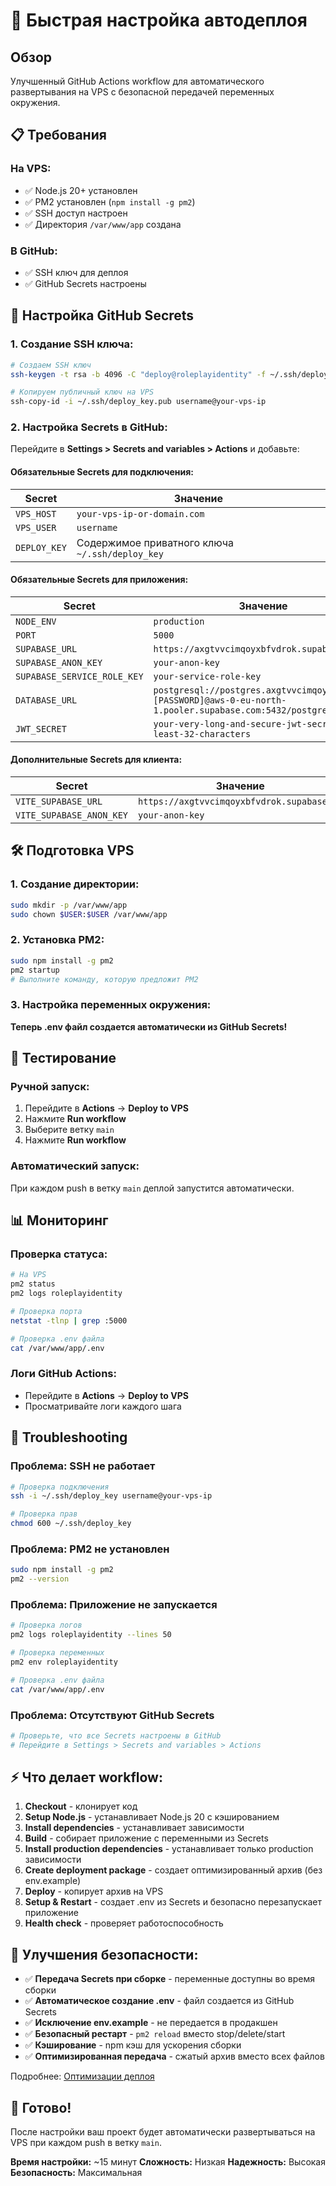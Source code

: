 # 🚀 Быстрая настройка автодеплоя

## Обзор

Улучшенный GitHub Actions workflow для автоматического развертывания на VPS с безопасной передачей переменных окружения.

## 📋 Требования

### На VPS:
- ✅ Node.js 20+ установлен
- ✅ PM2 установлен (`npm install -g pm2`)
- ✅ SSH доступ настроен
- ✅ Директория `/var/www/app` создана

### В GitHub:
- ✅ SSH ключ для деплоя
- ✅ GitHub Secrets настроены

## 🔑 Настройка GitHub Secrets

### 1. Создание SSH ключа:

```bash
# Создаем SSH ключ
ssh-keygen -t rsa -b 4096 -C "deploy@roleplayidentity" -f ~/.ssh/deploy_key

# Копируем публичный ключ на VPS
ssh-copy-id -i ~/.ssh/deploy_key.pub username@your-vps-ip
```

### 2. Настройка Secrets в GitHub:

Перейдите в **Settings > Secrets and variables > Actions** и добавьте:

#### **Обязательные Secrets для подключения:**
| Secret | Значение |
|--------|----------|
| `VPS_HOST` | `your-vps-ip-or-domain.com` |
| `VPS_USER` | `username` |
| `DEPLOY_KEY` | Содержимое приватного ключа `~/.ssh/deploy_key` |

#### **Обязательные Secrets для приложения:**
| Secret | Значение |
|--------|----------|
| `NODE_ENV` | `production` |
| `PORT` | `5000` |
| `SUPABASE_URL` | `https://axgtvvcimqoyxbfvdrok.supabase.co` |
| `SUPABASE_ANON_KEY` | `your-anon-key` |
| `SUPABASE_SERVICE_ROLE_KEY` | `your-service-role-key` |
| `DATABASE_URL` | `postgresql://postgres.axgtvvcimqoyxbfvdrok:[PASSWORD]@aws-0-eu-north-1.pooler.supabase.com:5432/postgres` |
| `JWT_SECRET` | `your-very-long-and-secure-jwt-secret-at-least-32-characters` |

#### **Дополнительные Secrets для клиента:**
| Secret | Значение |
|--------|----------|
| `VITE_SUPABASE_URL` | `https://axgtvvcimqoyxbfvdrok.supabase.co` |
| `VITE_SUPABASE_ANON_KEY` | `your-anon-key` |

## 🛠️ Подготовка VPS

### 1. Создание директории:

```bash
sudo mkdir -p /var/www/app
sudo chown $USER:$USER /var/www/app
```

### 2. Установка PM2:

```bash
sudo npm install -g pm2
pm2 startup
# Выполните команду, которую предложит PM2
```

### 3. Настройка переменных окружения:

**Теперь .env файл создается автоматически из GitHub Secrets!**

## 🔄 Тестирование

### Ручной запуск:
1. Перейдите в **Actions** → **Deploy to VPS**
2. Нажмите **Run workflow**
3. Выберите ветку `main`
4. Нажмите **Run workflow**

### Автоматический запуск:
При каждом push в ветку `main` деплой запустится автоматически.

## 📊 Мониторинг

### Проверка статуса:
```bash
# На VPS
pm2 status
pm2 logs roleplayidentity

# Проверка порта
netstat -tlnp | grep :5000

# Проверка .env файла
cat /var/www/app/.env
```

### Логи GitHub Actions:
- Перейдите в **Actions** → **Deploy to VPS**
- Просматривайте логи каждого шага

## 🚨 Troubleshooting

### Проблема: SSH не работает
```bash
# Проверка подключения
ssh -i ~/.ssh/deploy_key username@your-vps-ip

# Проверка прав
chmod 600 ~/.ssh/deploy_key
```

### Проблема: PM2 не установлен
```bash
sudo npm install -g pm2
pm2 --version
```

### Проблема: Приложение не запускается
```bash
# Проверка логов
pm2 logs roleplayidentity --lines 50

# Проверка переменных
pm2 env roleplayidentity

# Проверка .env файла
cat /var/www/app/.env
```

### Проблема: Отсутствуют GitHub Secrets
```bash
# Проверьте, что все Secrets настроены в GitHub
# Перейдите в Settings > Secrets and variables > Actions
```

## ⚡ Что делает workflow:

1. **Checkout** - клонирует код
2. **Setup Node.js** - устанавливает Node.js 20 с кэшированием
3. **Install dependencies** - устанавливает зависимости
4. **Build** - собирает приложение с переменными из Secrets
5. **Install production dependencies** - устанавливает только production зависимости
6. **Create deployment package** - создает оптимизированный архив (без env.example)
7. **Deploy** - копирует архив на VPS
8. **Setup & Restart** - создает .env из Secrets и безопасно перезапускает приложение
9. **Health check** - проверяет работоспособность

## 🚀 Улучшения безопасности:

- ✅ **Передача Secrets при сборке** - переменные доступны во время сборки
- ✅ **Автоматическое создание .env** - файл создается из GitHub Secrets
- ✅ **Исключение env.example** - не передается в продакшен
- ✅ **Безопасный рестарт** - `pm2 reload` вместо stop/delete/start
- ✅ **Кэширование** - npm кэш для ускорения сборки
- ✅ **Оптимизированная передача** - сжатый архив вместо всех файлов

Подробнее: [Оптимизации деплоя](DEPLOYMENT_OPTIMIZATIONS.md)

## 🎉 Готово!

После настройки ваш проект будет автоматически развертываться на VPS при каждом push в ветку `main`.

**Время настройки:** ~15 минут
**Сложность:** Низкая
**Надежность:** Высокая
**Безопасность:** Максимальная 